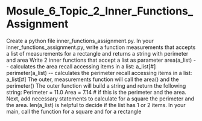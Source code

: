 # Mosule_6_Topic_2_Inner_Functions_Assignment
Create a python file inner_functions_assignment.py. In your inner_functions_assignment.py, write a function measurements that accepts a list of measurements for a rectangle and returns a string with perimeter and area      Write 2 inner functions that accept a list as parameter         area(a_list) -- calculates the area             recall accessing items in a list: a_list[#]         perimeter(a_list) -- calculates the perimeter             recall accessing items in a list: a_list[#]     The outer, measurements function will call the area() and the perimeter()     The outer function will build a string and return the following string:         Perimeter = 11.0 Area = 7.14  # if this is the perimeter and the area.      Next, add necessary statements to calculate for a square the perimeter and the area.         len(a_list) is helpful to decide if the list has 1 or 2 items.     In your main, call the function for a square and for a rectangle
